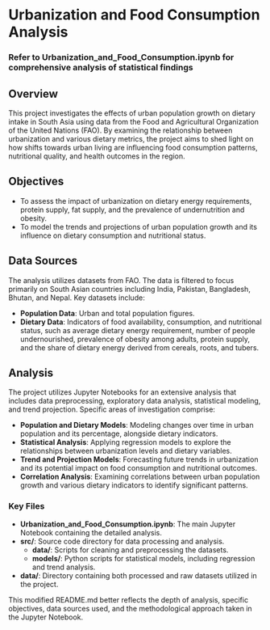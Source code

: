 # Urbanization and Food Consumption Analysis
### Refer to Urbanization_and_Food_Consumption.ipynb for comprehensive analysis of statistical findings

## Overview
This project investigates the effects of urban population growth on dietary intake in South Asia using data from the Food and Agricultural Organization of the United Nations (FAO). By examining the relationship between urbanization and various dietary metrics, the project aims to shed light on how shifts towards urban living are influencing food consumption patterns, nutritional quality, and health outcomes in the region.

## Objectives
- To assess the impact of urbanization on dietary energy requirements, protein supply, fat supply, and the prevalence of undernutrition and obesity.
- To model the trends and projections of urban population growth and its influence on dietary consumption and nutritional status.

## Data Sources
The analysis utilizes datasets from FAO. The data is filtered to focus primarily on South Asian countries including India, Pakistan, Bangladesh, Bhutan, and Nepal. Key datasets include:
- **Population Data**: Urban and total population figures.
- **Dietary Data**: Indicators of food availability, consumption, and nutritional status, such as average dietary energy requirement, number of people undernourished, prevalence of obesity among adults, protein supply, and the share of dietary energy derived from cereals, roots, and tubers.

## Analysis
The project utilizes Jupyter Notebooks for an extensive analysis that includes data preprocessing, exploratory data analysis, statistical modeling, and trend projection. Specific areas of investigation comprise:
- **Population and Dietary Models**: Modeling changes over time in urban population and its percentage, alongside dietary indicators.
- **Statistical Analysis**: Applying regression models to explore the relationships between urbanization levels and dietary variables.
- **Trend and Projection Models**: Forecasting future trends in urbanization and its potential impact on food consumption and nutritional outcomes.
- **Correlation Analysis**: Examining correlations between urban population growth and various dietary indicators to identify significant patterns.

### Key Files
- **Urbanization_and_Food_Consumption.ipynb**: The main Jupyter Notebook containing the detailed analysis.
- **src/**: Source code directory for data processing and analysis.
  - **data/**: Scripts for cleaning and preprocessing the datasets.
  - **models/**: Python scripts for statistical models, including regression and trend analysis.
- **data/**: Directory containing both processed and raw datasets utilized in the project.

This modified README.md better reflects the depth of analysis, specific objectives, data sources used, and the methodological approach taken in the Jupyter Notebook.
